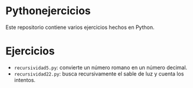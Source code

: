 # Pythonejercicios

Este repositorio contiene varios ejercicios hechos en Python.

# Ejercicios
- `recursividad5.py`: convierte un número romano en un número decimal.
- `recursividad22.py`: busca recursivamente el sable de luz y cuenta los intentos.
